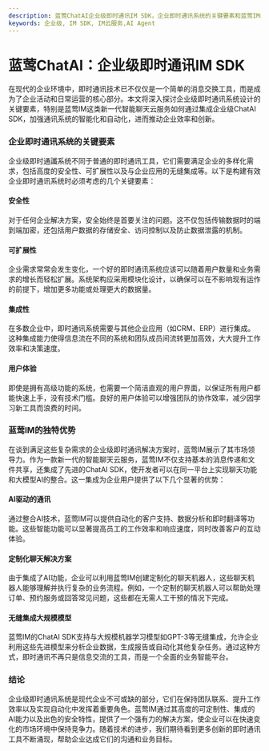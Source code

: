 ```yaml
---
description: 蓝莺ChatAI企业级即时通讯IM SDK，企业即时通讯系统的关键要素和蓝莺IM的独特优势
keywords: 企业级, IM SDK, IM云服务,AI Agent
---
```

# 蓝莺ChatAI：企业级即时通讯IM SDK

在现代的企业环境中，即时通讯技术已不仅仅是一个简单的消息交换工具，而是成为了企业活动和日常运营的核心部分。本文将深入探讨企业级即时通讯系统设计的关键要素，特别是蓝莺IM这类新一代智能聊天云服务如何通过集成企业级ChatAI SDK，加强通讯系统的智能化和自动化，进而推动企业效率和创新。

### 企业即时通讯系统的关键要素

企业级即时通讖系统不同于普通的即时通讯工具，它们需要满足企业的多样化需求，包括高度的安全性、可扩展性以及与企业应用的无缝集成等。以下是构建有效企业即时通讯系统时必须考虑的几个关键要素：

#### 安全性
对于任何企业解决方案，安全始终是首要关注的问题。这不仅包括传输数据时的端到端加密，还包括用户数据的存储安全、访问控制以及防止数据泄露的机制。

#### 可扩展性
企业需求常常会发生变化，一个好的即时通讯系统应该可以随着用户数量和业务需求的增长而轻松扩展。系统架构应采用模块化设计，以确保可以在不影响现有运作的前提下，增加更多功能或处理更大的数据量。

#### 集成性
在多数企业中，即时通讯系统需要与其他企业应用（如CRM、ERP）进行集成。这种集成能力使得信息流在不同的系统和团队成员间流转更加高效，大大提升工作效率和决策速度。

#### 用户体验
即使是拥有高级功能的系统，也需要一个简洁直观的用户界面，以保证所有用户都能快速上手，没有技术门槛。良好的用户体验可以增强团队的协作效率，减少因学习新工具而浪费的时间。

### 蓝莺IM的独特优势

在谈到满足这些复杂需求的企业级即时通讯解决方案时，蓝莺IM展示了其市场领导力。作为一款新一代的智能聊天云服务，蓝莺IM不仅支持基本的消息传递和文件共享，还集成了先进的ChatAI SDK，使开发者可以在同一平台上实现聊天功能和大模型AI的整合。这一集成为企业用户提供了以下几个显著的优势：

#### AI驱动的通讯
通过整合AI技术，蓝莺IM可以提供自动化的客户支持、数据分析和即时翻译等功能。这些智能功能可以显著提高员工的工作效率和响应速度，同时改善客户的互动体验。

#### 定制化聊天解决方案
由于集成了AI功能，企业可以利用蓝莺IM创建定制化的聊天机器人，这些聊天机器人能够理解并执行复杂的业务流程。例如，一个定制的聊天机器人可以帮助处理订单、预约服务或回答常见问题，这些都在无需人工干预的情况下完成。

#### 无缝集成大规模模型
蓝莺IM的ChatAI SDK支持与大规模机器学习模型如GPT-3等无缝集成，允许企业利用这些先进模型来分析企业数据，生成报告或自动化其他复杂任务。通过这种方式，即时通讯不再只是信息交流的工具，而是一个全面的业务智能平台。

### 结论

企业级即时通讯系统是现代企业不可或缺的部分，它们在保持团队联系、提升工作效率以及实现自动化中发挥着重要角色。蓝莺IM通过其高度的可定制性、集成的AI能力以及出色的安全特性，提供了一个强有力的解决方案，使企业可以在快速变化的市场环境中保持竞争力。随着技术的进步，我们期待看到更多创新的即时通讯工具不断涌现，帮助企业达成它们的沟通和业务目标。
